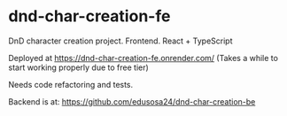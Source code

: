 # dnd-char-creation-fe
DnD character creation project. Frontend. React + TypeScript

Deployed at https://dnd-char-creation-fe.onrender.com/
(Takes a while to start working properly due to free tier)

Needs code refactoring and tests.

Backend is at: https://github.com/edusosa24/dnd-char-creation-be
